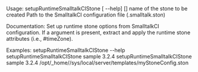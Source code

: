 Usage: setupRuntimeSmalltalkCIStone [ --help] <stone-name> [<smalltalkCI-config-path>]
  <stone-name>              name of the stone to be created
  <smalltalkCI-config-path> Path to the SmalltalkCI configuration file (.smalltalk.ston)
	
Documentation:
Set up runtime stone options from SmalltalkCI configuration. If a <smalltalkCI-config-path> argument is present, extract and apply the runtime stone attributes (i.e., #timeZone).

Examples:
    setupRuntimeSmalltalkCIStone --help
    setupRuntimeSmalltalkCIStone sample 3.2.4
    setupRuntimeSmalltalkCIStone sample 3.2.4 /opt/_home//sys/local/server/templates/myStoneConfig.ston
